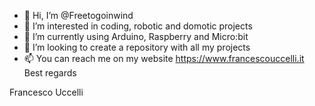 - 👋 Hi, I’m @Freetogoinwind
- 👀 I’m interested in coding, robotic and domotic projects
- 🌱 I’m currently using Arduino, Raspberry and Micro:bit
- 💞️ I’m looking to create a repository with all my projects
- 📫 You can reach me on my website https://www.francescouccelli.it
Best regards

Francesco Uccelli

<!---
Freetogoinwind/Freetogoinwind is a ✨ special ✨ repository because its `README.md` (this file) appears on your GitHub profile.
You can click the Preview link to take a look at your changes.
--->
